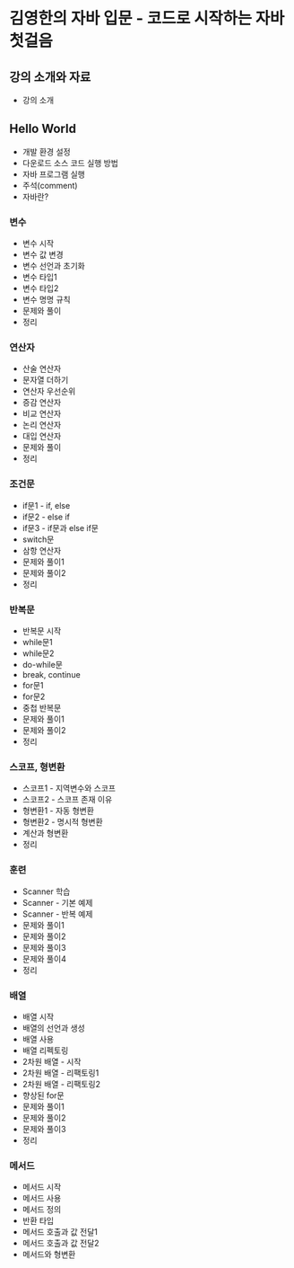 # 김영한의 자바 입문 - 코드로 시작하는 자바 첫걸음

## 강의 소개와 자료

- 강의 소개

## Hello World

- 개발 환경 설정
- 다운로드 소스 코드 실행 방법
- 자바 프로그램 실행
- 주석(comment)
- 자바란?

### 변수

- 변수 시작
- 변수 값 변경
- 변수 선언과 초기화
- 변수 타입1
- 변수 타입2
- 변수 명명 규칙
- 문제와 풀이
- 정리

### 연산자

- 산술 연산자
- 문자열 더하기
- 연산자 우선순위
- 증감 연산자
- 비교 연산자
- 논리 연산자
- 대입 연산자
- 문제와 풀이
- 정리

### 조건문

- if문1 - if, else
- if문2 - else if
- if문3 - if문과 else if문
- switch문
- 삼항 연산자
- 문제와 풀이1
- 문제와 풀이2
- 정리

### 반복문

- 반복문 시작
- while문1
- while문2
- do-while문
- break, continue
- for문1
- for문2
- 중첩 반복문
- 문제와 풀이1
- 문제와 풀이2
- 정리

### 스코프, 형변환

- 스코프1 - 지역변수와 스코프
- 스코프2 - 스코프 존재 이유
- 형변환1 - 자동 형변환
- 형변환2 - 명시적 형변환
- 계산과 형변환
- 정리

### 훈련

- Scanner 학습
- Scanner - 기본 예제
- Scanner - 반복 예제
- 문제와 풀이1
- 문제와 풀이2
- 문제와 풀이3
- 문제와 풀이4
- 정리

### 배열

- 배열 시작
- 배열의 선언과 생성
- 배열 사용
- 배열 리펙토링
- 2차원 배열 - 시작
- 2차원 배열 - 리팩토링1
- 2차원 배열 - 리팩토링2
- 향상된 for문
- 문제와 풀이1
- 문제와 풀이2
- 문제와 풀이3
- 정리

### 메서드

- 메서드 시작
- 메서드 사용
- 메서드 정의
- 반환 타입
- 메서드 호출과 값 전달1
- 메서드 호출과 값 전달2
- 메서드와 형변환